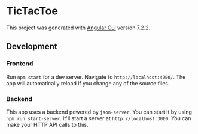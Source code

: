 # TicTacToe

This project was generated with [Angular CLI](https://github.com/angular/angular-cli) version 7.2.2.

## Development

### Frontend

Run `npm start` for a dev server. Navigate to `http://localhost:4200/`. The app will automatically reload if you change any of the source files.

### Backend
This app uses a backend powered by `json-server`. You can start it by using `npm run start-server`. It'll start a server at `http://localhost:3000`. You can make your HTTP API calls to this.